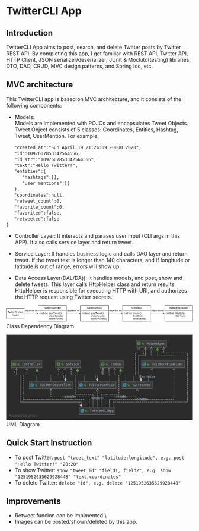 # TwitterCLI App 

## Introduction
TwitterCLI App aims to post, search, and delete Twitter posts by Twitter REST API. By completing this app, I get familiar with REST API, Twitter API, HTTP Client, JSON serializer/deserializer, JUnit & Mockito(testing) libraries, DTO, DAO, CRUD, MVC design patterns, and Spring Ioc, etc.

## MVC architecture
This TwitterCLI app is based on MVC architecture, and it consists of the following components:

+ Models:\
Models are implemented with POJOs and encapsulates Tweet Objects. Tweet Object consists of 5 classes:
Coordinates, Entities, Hashtag, Tweet, UserMention. For example,
```{
   "created_at":"Sun April 19 21:24:09 +0000 2020",
   "id":1097607853342564556,
   "id_str":"1097607853342564556",
   "text":"Hello Twitter!",
   "entities":{
      "hashtags":[],      
      "user_mentions":[]  
   },
   "coordinates":null,    
   "retweet_count":0,
   "favorite_count":0,
   "favorited":false,
   "retweeted":false
}
```
+ Controller Layer: It interacts and parases user input (CLI args in this APP). It also calls service layer and return tweet.

+ Service Layer: It handles business logic and calls DAO layer and return tweet. If the tweet text is longer than 140 characters, and if longitude or latitude is out of range, errors will show up.

+ Data Access Layer(DAL/DA)): It handles models, and post, show and delete tweets. This layer calls HttpHelper class and return results. HttpHelper is responsible for executing HTTP with URI, and authorizes the HTTP request using Twitter secrets.

![image](./asset/diagram.png)
                                                   Class Dependency Diagram
                                                   
![image](./asset/TwitterDao.png)\
                                                         UML Diagram

## Quick Start Instruction
+ To post Twitter: `post "tweet_text" "latitude:longitude", e.g. post "Hello Twitter!" "20:20"`
+ To show Twitter: `show "tweet_id" "field1, field2", e.g. show "1251952635629928448" "text,coordinates"`
+ To delete Twitter: `delete "id", e.g. delete "1251952635629928448"`

## Improvements
+ Retweet funcion can be implmented.\
+ Images can be posted/shown/deleted by this app.


